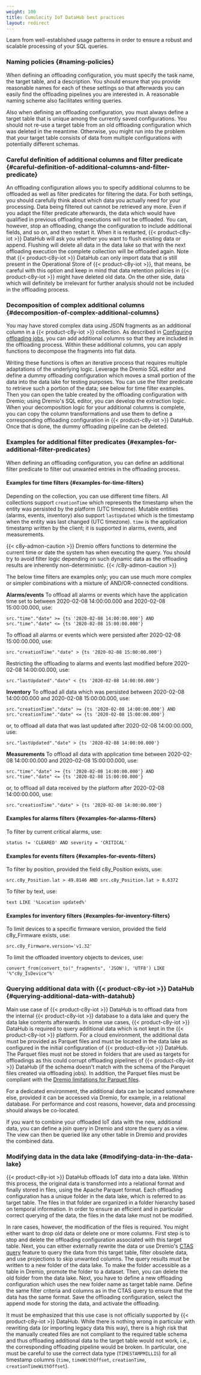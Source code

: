 ```yaml
---
weight: 100
title: Cumulocity IoT DataHub best practices
layout: redirect
---
```


Learn from well-established usage patterns in order to ensure a robust and scalable processing of your SQL queries.

### Naming policies {#naming-policies}

When defining an offloading configuration, you must specify the task name, the target table, and a description. You should ensure that you provide reasonable names for each of these settings so that afterwards you can easily find the offloading pipelines you are interested in. A reasonable naming scheme also facilitates writing queries.

Also when defining an offloading configuration, you must always define a target table that is unique among the currently saved configurations. You should not re-use a target table from an old offloading configuration which was deleted in the meantime. Otherwise, you might run into the problem that your target table consists of data from multiple configurations with potentially different schemas.

### Careful definition of additional columns and filter predicate {#careful-definition-of-additional-columns-and-filter-predicate}

An offloading configuration allows you to specify additional columns to be offloaded as well as filter predicates for filtering the data. For both settings, you should carefully think about which data you actually need for your processing. Data being filtered out cannot be retrieved any more. Even if you adapt the filter predicate afterwards, the data which would have qualified in previous offloading executions will not be offloaded. You can, however, stop an offloading, change the configuration to include additional fields, and so on, and then restart it. When it is restarted, {{< product-c8y-iot >}} DataHub will ask you whether you want to flush existing data or append. Flushing will delete all data in the data lake so that with the next offloading execution the complete collection will be offloaded again. Note that {{< product-c8y-iot >}} DataHub can only import data that is still present in the Operational Store of {{< product-c8y-iot >}}, that means, be careful with this option and keep in mind that data retention policies in {{< product-c8y-iot >}} might have deleted old data. On the other side, data which will definitely be irrelevant for further analysis should not be included in the offloading process.

### Decomposition of complex additional columns {#decomposition-of-complex-additional-columns}

You may have stored complex data using JSON fragments as an additional column in a {{< product-c8y-iot >}} collection. As described in [Configuring offloading jobs](/datahub/working-with-datahub/#configuring-offloading-jobs), you can add additional columns so that they are included in the offloading process. Within these additional columns, you can apply functions to decompose the fragments into flat data.

Writing these functions is often an iterative process that requires multiple adaptations of the underlying logic. Leverage the Dremio SQL editor and define a dummy offloading configuration which moves a small portion of the data into the data lake for testing purposes. You can use the filter predicate to retrieve such a portion of the data; see below for time filter examples. Then you can open the table created by the offloading configuration with Dremio; using Dremio's SQL editor, you can develop the extraction logic. When your decomposition logic for your additional columns is complete, you can copy the column transformations and use them to define a corresponding offloading configuration in {{< product-c8y-iot >}} DataHub. Once that is done, the dummy offloading pipeline can be deleted.

### Examples for additional filter predicates {#examples-for-additional-filter-predicates}

When defining an offloading configuration, you can define an additional filter predicate to filter out unwanted entries in the offloading process.

#### Examples for time filters {#examples-for-time-filters}

Depending on the collection, you can use different time filters. All collections support `creationTime` which represents the timestamp when the entity was persisted by the platform (UTC timezone). Mutable entities (alarms, events, inventory) also support `lastUpdated` which is the timestamp when the entity was last changed (UTC timezone). `time` is the application timestamp written by the client; it is supported in alarms, events, and measurements.

{{< c8y-admon-caution >}}
Dremio offers functions to determine the current time or date the system has when executing the query. You should try to avoid filter logic depending on such dynamic data as the offloading results are inherently non-deterministic.
{{< /c8y-admon-caution >}}

The below time filters are examples only; you can use much more complex or simpler combinations with a mixture of AND/OR-connected conditions.

**Alarms/events**
To offload all alarms or events which have the application time set to between 2020-02-08 14:00:00.000 and 2020-02-08 15:00:00.000, use:

```
src."time"."date" >= {ts '2020-02-08 14:00:00.000'} AND
src."time"."date" <= {ts '2020-02-08 15:00:00.000'}
```
To offload all alarms or events which were persisted after 2020-02-08 15:00:00.000, use:

```
src."creationTime"."date" > {ts '2020-02-08 15:00:00.000'}
```
Restricting the offloading to alarms and events last modified before 2020-02-08 14:00:00.000, use:
```
src."lastUpdated"."date" < {ts '2020-02-08 14:00:00.000'}
```
**Inventory**
To offload all data which was persisted between 2020-02-08 14:00:00.000 and 2020-02-08 15:00:00.000, use:
```
src."creationTime"."date" >= {ts '2020-02-08 14:00:00.000'} AND
src."creationTime"."date" <= {ts '2020-02-08 15:00:00.000'}
```
or, to offload all data that was last updated after 2020-02-08 14:00:00.000, use:
```
src."lastUpdated"."date" > {ts '2020-02-08 14:00:00.000'}
```

**Measurements**
To offload all data with application time between 2020-02-08 14:00:00.000 and 2020-02-08 15:00:00.000, use:
```
src."time"."date" >= {ts '2020-02-08 14:00:00.000'} AND
src."time"."date" <= {ts '2020-02-08 15:00:00.000'}
```
or, to offload all data received by the platform after 2020-02-08 14:00:00.000, use:
```
src."creationTime"."date" > {ts '2020-02-08 14:00:00.000'}
```

#### Examples for alarms filters {#examples-for-alarms-filters}
To filter by current critical alarms, use:
```
status != 'CLEARED' AND severity = 'CRITICAL'
```

#### Examples for events filters {#examples-for-events-filters}
To filter by position, provided the field c8y_Position exists, use:
```
src.c8y_Position.lat > 49.8146 AND src.c8y_Position.lat > 8.6372
```

To filter by text, use:
```
text LIKE '%Location updated%'
```

#### Examples for inventory filters {#examples-for-inventory-filters}
To limit devices to a specific firmware version, provided the field c8y_Firmware exists, use:
```
src.c8y_Firmware.version='v1.32'
```

To limit the offloaded inventory objects to devices, use:
```
convert_from(convert_to("_fragments", 'JSON'), 'UTF8') LIKE '%"c8y_IsDevice"%'
```

### Querying additional data with {{< product-c8y-iot >}} DataHub {#querying-additional-data-with-datahub}
Main use case of {{< product-c8y-iot >}} DataHub is to offload data from the internal {{< product-c8y-iot >}} database to a data lake and query the data lake contents afterwards. In some use cases, {{< product-c8y-iot >}} DataHub is required to query additional data which is not kept in the {{< product-c8y-iot >}} platform. For a cloud environment, the
additional data must be provided as Parquet files and must be located in the data lake as configured in the initial configuration of {{< product-c8y-iot >}} DataHub. The Parquet files must not be stored in folders that are used as targets for offloadings as this could corrupt offloading pipelines of {{< product-c8y-iot >}} DataHub (if the schema doesn't match with the schema of the Parquet files created via offloading jobs). In addition, the Parquet files must be compliant with the [Dremio limitations for Parquet files](https://docs.dremio.com/current/sonar/query-manage/data-formats/parquet-files).

For a dedicated environment, the additional data can be located somewhere else, provided it can be accessed via Dremio, for example, in a relational database. For performance and cost reasons, however, data and processing should always be co-located.

If you want to combine your offloaded IoT data with the new, additional data, you can define a join query in Dremio and store the query as a view. The view can then be queried like any other table in Dremio and provides the combined data.

### Modifying data in the data lake {#modifying-data-in-the-data-lake}
{{< product-c8y-iot >}} DataHub offloads IoT data into a data lake. Within this process, the original data is transformed into a relational format and finally stored in files, using the Apache Parquet format. Each offloading configuration has a unique folder in the data lake, which is referred to as target table. The files in that folder are organized in a folder hierarchy based on temporal information. In order to ensure an efficient and in particular correct querying of the data, the files in the data lake must not be modified.

In rare cases, however, the modification of the files is required. You might either want to drop old data or delete one or more columns. First step is to stop and delete the offloading configuration associated with this target table. Next, you can either externally rewrite the data or use Dremio's [CTAS query](https://docs.dremio.com/current/reference/sql/commands/tables/) feature to query the data from this target table, filter obsolete data, and use projections to skip unwanted columns. The query results must be written to a new folder of the data lake. To make the folder accessible as a table in Dremio, promote the folder to a dataset. Then, you can delete the old folder from the data lake. Next, you have to define a new offloading configuration which uses the new folder name as target table name. Define the same filter criteria and columns as in the CTAS query to ensure that the data has the same format. Save the offloading configuration, select the append mode for storing the data, and activate the offloading.

It must be emphasized that this use case is not officially supported by {{< product-c8y-iot >}} DataHub. While there is nothing wrong in particular with rewriting data (or importing legacy data this way), there is a high risk that the manually created files are not compliant to the required table schema and thus offloading additional data to the target table would not work, i.e., the corresponding offloading pipeline would be broken. In particular, one must be careful to use the correct data type (`TIMESTAMPMILLIS`) for all timestamp columns (`time`, `timeWithOffset`, `creationTime`, `creationTimeWithOffset`).
